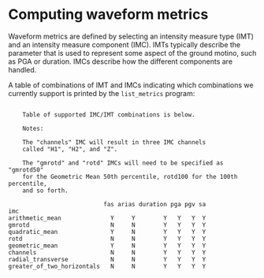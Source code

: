 # Computing waveform metrics

Waveform metrics are defined by selecting an intensity measure type (IMT)
and an intensity measure component (IMC). IMTs typically describe the
parameter that is used to represent some aspect of the ground motino, such
as PGA or duration. IMCs describe how the different components are
handled. 

A table of combinations of IMT and IMCs indicating which combinations
we currently support is printed by the `list_metrics` program:

```

    Table of supported IMC/IMT combinations is below.

    Notes:

    The "channels" IMC will result in three IMC channels
    called "H1", "H2", and "Z".

    The "gmrotd" and "rotd" IMCs will need to be specified as "gmrotd50"
    for the Geometric Mean 50th percentile, rotd100 for the 100th percentile,
    and so forth.

                           fas arias duration pga pgv sa
imc
arithmetic_mean              Y     Y        Y   Y   Y  Y
gmrotd                       N     N        Y   Y   Y  Y
quadratic_mean               Y     N        Y   Y   Y  Y
rotd                         N     N        Y   Y   Y  Y
geometric_mean               Y     N        Y   Y   Y  Y
channels                     N     N        Y   Y   Y  Y
radial_transverse            N     N        Y   Y   Y  Y
greater_of_two_horizontals   N     N        Y   Y   Y  Y

```
